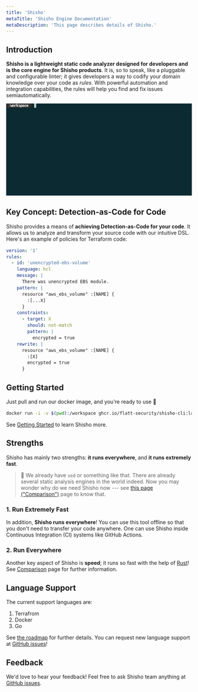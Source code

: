 ```yaml
---
title: 'Shisho'
metaTitle: 'Shisho Engine Documentation'
metaDescription: 'This page describes details of Shisho.'
---
```


## Introduction

**Shisho is a lightweight static code analyzer designed for developers and is the core engine for Shisho products**. It is, so to speak, like a pluggable and configurable linter; it gives developers a way to codify your domain knowledge over your code as *rules*. With powerful automation and integration capabilities, the rules will help you find and fix issues semiautomatically.

![demo](./images/shisho-demo.gif)

## Key Concept: Detection-as-Code for Code

Shisho provides a means of **achieving Detection-as-Code for your code**. It allows us to analyze and transform your source code with our intuitive DSL. Here's an example of policies for Terraform code:

```yaml
version: '1'
rules:
  - id: 'unencrypted-ebs-volume'
    language: hcl
    message: |
      There was unencrypted EBS module.
    pattern: |
      resource "aws_ebs_volume" :[NAME] {
        :[...X]
      }
    constraints:
      - target: X
        should: not-match
        pattern: |
          encrypted = true
    rewrite: |
      resource "aws_ebs_volume" :[NAME] {
        :[X]
        encrypted = true
      }
```

## Getting Started

Just pull and run our docker image, and you're ready to use 🎉

```sh
docker run -i -v $(pwd):/workspace ghcr.io/flatt-security/shisho-cli:latest
```

See [Getting Started](/shisho/getting-started) to learn Shisho more.

## Strengths

Shisho has mainly two strengths: **it runs everywhere**, and **it runs extremely fast**.

> 📝 We already have `sed` or something like that. There are already several static analysis engines in the world indeed. Now you may wonder why do we need Shisho now --- see [this page ("Comparison")](/shisho/comparison) page to know that.

### 1. Run Extremely Fast

In addition, **Shisho runs everywhere**! You can use this tool offline so that you don't need to transfer your code anywhere. One can use Shisho inside Continuous Integration (CI) systems like GitHub Actions.

### 2. Run Everywhere

Another key aspect of Shisho is **speed**; it runs so fast with the help of [Rust](https://www.rust-lang.org)! See [Comparison](/shisho/comparison) page for further information.


## Language Support

The current support languages are:
1. Terrafrom
2. Docker
3. Go

See [the roadmap](/roadmap) for further details. You can request new language support at [GitHub issues](https://github.com/flatt-security/shisho/issues)!

## Feedback

We'd love to hear your feedback! Feel free to ask Shisho team anything at [GitHub issues](https://github.com/flatt-security/shisho/issues).
